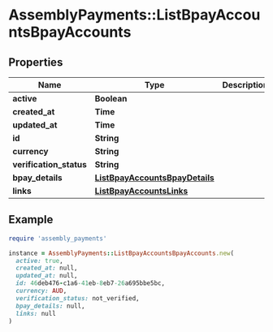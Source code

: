 # AssemblyPayments::ListBpayAccountsBpayAccounts

## Properties

| Name | Type | Description | Notes |
| ---- | ---- | ----------- | ----- |
| **active** | **Boolean** |  | [optional] |
| **created_at** | **Time** |  | [optional] |
| **updated_at** | **Time** |  | [optional] |
| **id** | **String** |  | [optional] |
| **currency** | **String** |  | [optional] |
| **verification_status** | **String** |  | [optional] |
| **bpay_details** | [**ListBpayAccountsBpayDetails**](ListBpayAccountsBpayDetails.md) |  | [optional] |
| **links** | [**ListBpayAccountsLinks**](ListBpayAccountsLinks.md) |  | [optional] |

## Example

```ruby
require 'assembly_payments'

instance = AssemblyPayments::ListBpayAccountsBpayAccounts.new(
  active: true,
  created_at: null,
  updated_at: null,
  id: 46deb476-c1a6-41eb-8eb7-26a695bbe5bc,
  currency: AUD,
  verification_status: not_verified,
  bpay_details: null,
  links: null
)
```


